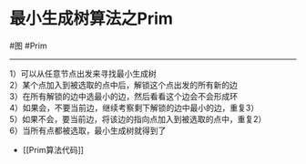 # 最小生成树算法之Prim


#图
#Prim 


---

1）可以从任意节点出发来寻找最小生成树  
2）某个点加入到被选取的点中后，解锁这个点出发的所有新的边  
3）在所有解锁的边中选最小的边，然后看看这个边会不会形成环  
4）如果会，不要当前边，继续考察剩下解锁的边中最小的边，重复3）  
5）如果不会，要当前边，将该边的指向点加入到被选取的点中，重复2）  
6）当所有点都被选取，最小生成树就得到了  

- [[Prim算法代码]]